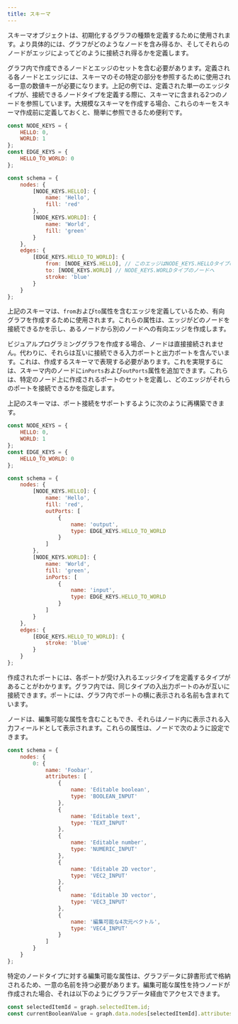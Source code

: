 ```yaml
---
title: スキーマ
---
```


スキーマオブジェクトは、初期化するグラフの種類を定義するために使用されます。より具体的には、グラフがどのようなノードを含み得るか、そしてそれらのノードがエッジによってどのように接続され得るかを定義します。

グラフ内で作成できるノードとエッジのセットを含む必要があります。定義される各ノードとエッジには、スキーマのその特定の部分を参照するために使用される一意の数値キーが必要になります。上記の例では、定義された単一のエッジタイプが、接続できるノードタイプを定義する際に、スキーマに含まれる2つのノードを参照しています。大規模なスキーマを作成する場合、これらのキーをスキーマ作成前に定義しておくと、簡単に参照できるため便利です。

```javascript
const NODE_KEYS = {
    HELLO: 0,
    WORLD: 1
};
const EDGE_KEYS = {
    HELLO_TO_WORLD: 0
};

const schema = {
    nodes: {
        [NODE_KEYS.HELLO]: {
            name: 'Hello',
            fill: 'red'
        },
        [NODE_KEYS.WORLD]: {
            name: 'World',
            fill: 'green'
        }
    },
    edges: {
        [EDGE_KEYS.HELLO_TO_WORLD]: {
            from: [NODE_KEYS.HELLO], // このエッジはNODE_KEYS.HELLOタイプのノードを接続できます
            to: [NODE_KEYS.WORLD] // NODE_KEYS.WORLDタイプのノードへ
            stroke: 'blue'
        }
    }
};
```

上記のスキーマは、`from`および`to`属性を含むエッジを定義しているため、有向グラフを作成するために使用されます。これらの属性は、エッジがどのノードを接続できるかを示し、あるノードから別のノードへの有向エッジを作成します。

ビジュアルプログラミンググラフを作成する場合、ノードは直接接続されません。代わりに、それらは互いに接続できる入力ポートと出力ポートを含んでいます。これは、作成するスキーマで表現する必要があります。これを実現するには、スキーマ内のノードに`inPorts`および`outPorts`属性を追加できます。これらは、特定のノード上に作成されるポートのセットを定義し、どのエッジがそれらのポートを接続できるかを指定します。

上記のスキーマは、ポート接続をサポートするように次のように再構築できます。

```javascript
const NODE_KEYS = {
    HELLO: 0,
    WORLD: 1
};
const EDGE_KEYS = {
    HELLO_TO_WORLD: 0
};

const schema = {
    nodes: {
        [NODE_KEYS.HELLO]: {
            name: 'Hello',
            fill: 'red',
            outPorts: [
                {
                    name: 'output',
                    type: EDGE_KEYS.HELLO_TO_WORLD
                }
            ]
        },
        [NODE_KEYS.WORLD]: {
            name: 'World',
            fill: 'green',
            inPorts: [
                {
                    name: 'input',
                    type: EDGE_KEYS.HELLO_TO_WORLD
                }
            ]
        }
    },
    edges: {
        [EDGE_KEYS.HELLO_TO_WORLD]: {
            stroke: 'blue'
        }
    }
};
```

作成されたポートには、各ポートが受け入れるエッジタイプを定義するタイプがあることがわかります。グラフ内では、同じタイプの入出力ポートのみが互いに接続できます。ポートには、グラフ内でポートの横に表示される名前も含まれています。

ノードは、編集可能な属性を含むこともでき、それらはノード内に表示される入力フィールドとして表示されます。これらの属性は、ノードで次のように設定できます。

```javascript
const schema = {
    nodes: {
        0: {
            name: 'Foobar',
            attributes: [
                {
                    name: 'Editable boolean',
                    type: 'BOOLEAN_INPUT'
                },
                {
                    name: 'Editable text',
                    type: 'TEXT_INPUT'
                },
                {
                    name: 'Editable number',
                    type: 'NUMERIC_INPUT'
                },
                {
                    name: 'Editable 2D vector',
                    type: 'VEC2_INPUT'
                },
                {
                    name: 'Editable 3D vector',
                    type: 'VEC3_INPUT'
                },
                {
                    name: '編集可能な4次元ベクトル',
                    type: 'VEC4_INPUT'
                }
            ]
        }
    }
};
```

特定のノードタイプに対する編集可能な属性は、グラフデータに辞書形式で格納されるため、一意の名前を持つ必要があります。編集可能な属性を持つノードが作成された場合、それは以下のようにグラフデータ経由でアクセスできます。

```javascript
const selectedItemId = graph.selectedItem.id;
const currentBooleanValue = graph.data.nodes[selectedItemId].attributes['Editable boolean'].value;
```
